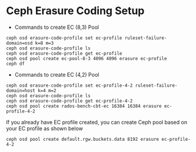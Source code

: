 Ceph Erasure Coding Setup
==============
- Commands to create EC (8,3) Pool
```
ceph osd erasure-code-profile set ec-profile ruleset-failure-domain=osd k=8 m=3
ceph osd erasure-code-profile ls
ceph osd erasure-code-profile get ec-profile
ceph osd pool create ec-pool-8-3 4096 4096 erasure ec-profile
ceph df
```
- Commands to create EC (4,2) Pool
```
ceph osd erasure-code-profile set ec-profile-4-2 ruleset-failure-domain=host k=4 m=2
ceph osd erasure-code-profile ls
ceph osd erasure-code-profile get ec-profile-4-2
ceph osd pool create rados-bench-cbt-ec 16384 16384 erasure ec-profile-4-2
```
If you already have EC profile created, you can create Ceph pool based on your EC profile as shown below
```
ceph osd pool create default.rgw.buckets.data 8192 erasure ec-profile-4-2
```
